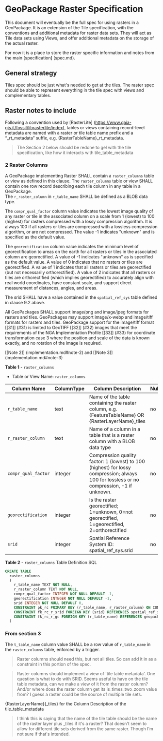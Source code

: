 # GeoPackage Raster Specification

This document will eventually be the full spec for using rasters in a GeoPackage. It 
is an extension of the Tile specification, with the conventions and additional metadata
for raster data sets. They will act as Tile data sets using Views, and offer additional
metadata on the storage of the actual raster.

For now it is a place to store the raster specific information and notes from the main
[specification] (spec.md).

## General strategy

Tiles spec should be just what's needed to get at the tiles. The raster spec should be 
able to represent everything in the tile spec with views and complementary tables.


## Raster notes to include

Following a convention used by [RasterLite] (https://www.gaia-gis.it/fossil/librasterlite/index), 
tables or views containing record-level metadata are named with a raster or tile table name prefix and 
a “_rt_metadata” suffix, e.g. {RasterTableName}_rt_metadata.

> The Section 2 below should be redone to gel with the tile specification, like how it interacts with tile_table_metadata

### 2	Raster Columns
A GeoPackage implementing Raster SHALL contain a `raster_columns` table or view as defined in this clause.  The `raster_columns` 
table or view SHALL contain one row record describing each tile column in any table in a GeoPackage.  
The `r_raster_column` in `r_table_name` SHALL be defined as a BLOB data type.  

The `compr_qual_factor` column value indicates the lowest image quality of any raster or tile in the 
associated column on a scale from 1 (lowest) to 100 (highest) for rasters compressed with a lossy 
compression algorithm. It is always 100 if all rasters or tiles are compressed with a lossless 
compression algorithm, or are not compressed.  The value -1 indicates "unknown" and is specified as 
the default value.

The `georectification` column value indicates the minimum level of georectification to areas on the 
earth for all rasters or tiles in the associated column are georectified. A value of -1 indicates "unknown" 
as is specified as the default value. A value of 0 indicates that no rasters or tiles are georectified. 
A value of 1 indicates that all rasters or tiles are georectified (but not necessarily orthorectified). 
A value of 2 indicates that all rasters or tiles are orthorectified (which implies georectified) to 
accurately align with real world coordinates, have constant scale, and support direct measurement of 
distances, angles, and areas.

The srid SHALL have a value contained in the `spatial_ref_sys` table defined in clause 9.2 above.

All GeoPackages SHALL support image/png and image/jpeg formats for rasters and tiles. GeoPackages may 
support image/x-webp and image/tiff formats for rasters and tiles. GeoPackage support for the image/tiff 
format [[31]] (#31) is limited to GeoTIFF [[32]] (#32) images that meet the requirements of the NGA 
Implementation Profile [[33]] (#33) for coordinate transformation case 3 where the position and scale of 
the data is known exactly, and no rotation of the image is required.

[[Note 2]] (implementation.md#note-2) and [[Note 3]] (implementation.md#note-3)

**Table 1** - `raster_columns` 

 + Table or View Name: `raster_columns`

| Column Name | ColumnType | Column Description | Null | Default | Key |
| ----------- | ---------- | ------------------ | ---- | ------- | --- | 
| `r_table_name` | text |	Name of the table containing the raster column, e.g. {FeatureTableName} OR {RasterLayerName}_tiles | no	|	| PK FK |
| `r_raster_column` | text | Name of a column in a table that is a raster column with a BLOB data type | no | |	PK |
| `compr_qual_factor` |	integer |	Compression quality factor: 1 (lowest) to 100 (highest) for lossy compression; always 100 for lossless or no compression, -1 if unknown. | no |	-1 | |
| `georectification` |	integer |	Is the raster georectified; 1=unknown, 0=not georectified, 1=georectified, 2=orthorectified |	no | -1 | |
| `srid` |	integer |	Spatial Reference System ID: spatial_ref_sys.srid |	no | | FK |

**Table 2** - `raster_columns` Table Definition SQL

```SQL
CREATE TABLE
  raster_columns
  (
    r_table_name TEXT NOT NULL,
    r_raster_column TEXT NOT NULL,
    compr_qual_factor INTEGER NOT NULL DEFAULT -1,
    georectification INTEGER NOT NULL DEFAULT -1,
    srid INTEGER NOT NULL DEFAULT 0,
    CONSTRAINT pk_rc PRIMARY KEY (r_table_name, r_raster_column) ON CONFLICT ROLLBACK,
    CONSTRAINT fk_rc_r_srid FOREIGN KEY (srid) REFERENCES spatial_ref_sys(srid),
    CONSTRAINT fk_rc_r_gc FOREIGN KEY (r_table_name) REFERENCES geopackage_contents(table_name)
  )
```

### From section 3

The `t_table_name` column value SHALL be a row value of `r_table_name` in the `raster_columns` 
table, enforced by a trigger.

> Raster columns should need this, but not all tiles. So can add it in as a constraint in this portion of the spec.

> Raster columns should implement a view of 'tile table metadata'. One question is what to do with SRID. 
Seems useful to have on the tile table metadata, can we make a view of it from the raster column? And/or where 
does the raster column get its is_times_two_zoom value from? I guess a raster could be the source of multiple tile sets.

{RasterLayerName}{_tiles} for the Column Description of the tile_table_metadata

> I think this is saying that the name of the tile table should be the name of the raster layer plus _tiles if it's a 
raster? That doesn't seem to allow for different tile sets derived from the same raster. Though I'm not sure if that's intended.